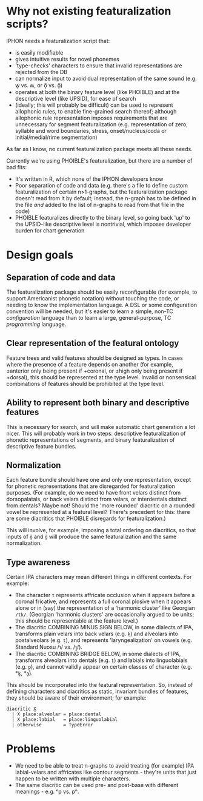 # Why not existing featuralization scripts?

IPHON needs a featuralization script that:
- is easily modifiable
- gives intuitive results for novel phonemes
- 'type-checks' characters to ensure that invalid representations are rejected from the DB
- can normalize input to avoid dual representation of the same sound (e.g. w̥ vs. ʍ, or õ̞ vs. õ̞)
- operates at both the binary feature level (like PHOIBLE) and at the descriptive level (like UPSID), for ease of search
- (ideally; this will probably be difficult) can be used to represent allophonic rules, to enable fine-grained search thereof; although allophonic rule representation imposes requirements that are unnecessary for segment featuralization (e.g. representation of zero, syllable and word boundaries, stress, onset/nucleus/coda or initial/medial/rime segmentation)

As far as I know, no current featuralization package meets all these needs.

Currently we're using PHOIBLE's featuralization, but there are a number of bad fits:
- It's written in R, which none of the IPHON developers know
- Poor separation of code and data (e.g. there's a file to define custom featuralization of certain n>1-graphs, but the featuralization package doesn't read from it by default; instead, the n-graph has to be defined in the file *and* added to the list of n-graphs to read from that file in the code)
- PHOIBLE featuralizes directly to the binary level, so going back 'up' to the UPSID-like descriptive level is nontrivial, which imposes developer burden for chart generation

# Design goals 

## Separation of code and data

The featuralization package should be easily reconfigurable (for example, to support Americanist phonetic notation) without touching the code, or needing to know the implementation language. A DSL or some configuration convention will be needed, but it's easier to learn a simple, non-TC *configuration* language than to learn a large, general-purpose, TC *programming* language.

## Clear representation of the featural ontology

Feature trees and valid features should be designed as types. In cases where the presence of a feature depends on another (for example, ±anterior only being present if +coronal, or ±high only being present if +dorsal), this should be represented at the type level. Invalid or nonsensical combinations of features should be prohibited at the type level.

## Ability to represent both binary and descriptive features

This is necessary for search, and will make automatic chart generation a lot nicer. This will probably work in two steps: descriptive featuralization of phonetic representations of segments, and binary featuralization of descriptive feature bundles.

## Normalization

Each feature bundle should have one and only one representation, except for phonetic representations that are disregarded for featuralization purposes. (For example, do we need to have front velars distinct from dorsopalatals, or back velars distinct from velars, or interdentals distinct from dentals? Maybe not! Should the 'more rounded' diacritic on a rounded vowel be represented at a featural level? There's precedent for this: there are some diacritics that PHOIBLE disregards for featuralization.)

This will involve, for example, imposing a total ordering on diacritics, so that inputs of `õ̞` and `õ̞` will produce the same featuralization and the same normalization.

## Type awareness

Certain IPA characters may mean different things in different contexts. For example:
- The character `t` represents affricate occlusion when it appears before a coronal fricative, and represents a full coronal plosive when it appears alone or in (say) the representation of a 'harmonic cluster' like Georgian `/tk/`. (Georgian 'harmonic clusters' are occasionally argued to be units; this should be representable at the feature level.)
- The diacritic COMBINING MINUS SIGN BELOW, in some dialects of IPA, transforms plain velars into back velars (e.g. `k̠`) and alveolars into postalveolars (e.g. `t̠`), and represents 'laryngealization' on vowels (e.g. Standard Nuosu <y> /ɿ/ vs. <yr> /ɿ̠/).
- The diacritic COMBINING BRIDGE BELOW, in some dialects of IPA, transforms alveolars into dentals (e.g. `t̪`) and labials into linguolabials (e.g. `p̪`), and cannot validly appear on certain classes of character (e.g. *`k̪`, *`a̪`).

This should be incorporated into the featural representation. So, instead of defining characters and diacritics as static, invariant bundles of features, they should be aware of their environment; for example:

```
diacritic X̪
  | X place:alveolar = place:dental
  | X place:labial   = place:linguolabial
  | otherwise        = TypeError
```

# Problems

- We need to be able to treat n-graphs to avoid treating (for example) IPA labial-velars and affricates like contour segments - they're units that just happen to be written with multiple characters.
- The same diacritic can be used pre- and post-base with different meanings - e.g. ⁿp vs. pⁿ.
